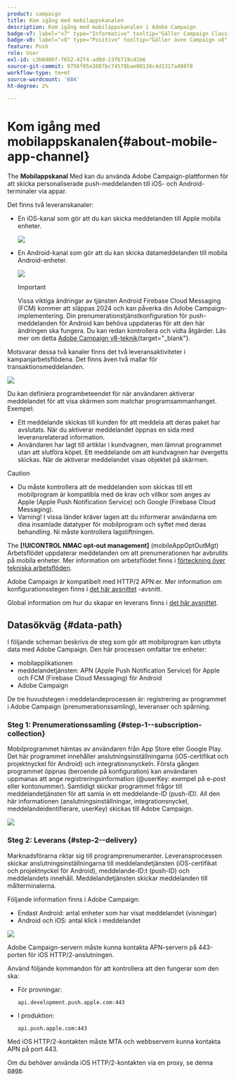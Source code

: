 ```yaml
---
product: campaign
title: Kom igång med mobilappskanalen
description: Kom igång med mobilappskanalen i Adobe Campaign
badge-v7: label="v7" type="Informative" tooltip="Gäller Campaign Classic v7"
badge-v8: label="v8" type="Positive" tooltip="Gäller även Campaign v8"
feature: Push
role: User
exl-id: c3b0406f-f652-42f4-ad0d-23fb719cd1b6
source-git-commit: 9756f05e3887bc74578bae00138c4d1317a480f8
workflow-type: tm+mt
source-wordcount: '684'
ht-degree: 2%

---
```


# Kom igång med mobilappskanalen{#about-mobile-app-channel}

The **Mobilappskanal** Med kan du använda Adobe Campaign-plattformen för att skicka personaliserade push-meddelanden till iOS- och Android-terminaler via appar.

Det finns två leveranskanaler:

* En iOS-kanal som gör att du kan skicka meddelanden till Apple mobila enheter.

  ![](assets/nmac_intro_2.png)

* En Android-kanal som gör att du kan skicka datameddelanden till mobila Android-enheter.

  ![](assets/nmac_intro_1.png)

  >[!IMPORTANT]
  >
  >Vissa viktiga ändringar av tjänsten Android Firebase Cloud Messaging (FCM) kommer att släppas 2024 och kan påverka din Adobe Campaign-implementering. Din prenumerationstjänstkonfiguration för push-meddelanden för Android kan behöva uppdateras för att den här ändringen ska fungera. Du kan redan kontrollera och vidta åtgärder. Läs mer om detta [Adobe Campaign v8-teknik](https://experienceleague.corp.adobe.com/docs/campaign/technotes-ac/tn-new/push-technote.html){target="_blank"}.

Motsvarar dessa två kanaler finns det två leveransaktiviteter i kampanjarbetsflödena. Det finns även två mallar för transaktionsmeddelanden.

![](assets/nmac_intro_3.png)


Du kan definiera programbeteendet för när användaren aktiverar meddelandet för att visa skärmen som matchar programsammanhanget. Exempel:

* Ett meddelande skickas till kunden för att meddela att deras paket har avslutats. När du aktiverar meddelandet öppnas en sida med leveransrelaterad information.
* Användaren har lagt till artiklar i kundvagnen, men lämnat programmet utan att slutföra köpet. Ett meddelande om att kundvagnen har övergetts skickas. När de aktiverar meddelandet visas objektet på skärmen.

>[!CAUTION]
>
>* Du måste kontrollera att de meddelanden som skickas till ett mobilprogram är kompatibla med de krav och villkor som anges av Apple (Apple Push Notification Service) och Google (Firebase Cloud Messaging).
>* Varning! I vissa länder kräver lagen att du informerar användarna om dina insamlade datatyper för mobilprogram och syftet med deras behandling. Ni måste kontrollera lagstiftningen.

The **[!UICONTROL NMAC opt-out management]** (mobileAppOptOutMgt) Arbetsflödet uppdaterar meddelanden om att prenumerationen har avbrutits på mobila enheter. Mer information om arbetsflödet finns i [förteckning över tekniska arbetsflöden](../../workflow/using/about-technical-workflows.md).

Adobe Campaign är kompatibelt med HTTP/2 APN:er. Mer information om konfigurationsstegen finns i [det här avsnittet](configuring-the-mobile-application.md) -avsnitt.

Global information om hur du skapar en leverans finns i [det här avsnittet](steps-about-delivery-creation-steps.md).

## Datasökväg {#data-path}

I följande scheman beskrivs de steg som gör att mobilprogram kan utbyta data med Adobe Campaign. Den här processen omfattar tre enheter:

* mobilapplikationen
* meddelandetjänsten: APN (Apple Push Notification Service) för Apple och FCM (Firebase Cloud Messaging) för Android
* Adobe Campaign

De tre huvudstegen i meddelandeprocessen är: registrering av programmet i Adobe Campaign (prenumerationssamling), leveranser och spårning.

### Steg 1: Prenumerationssamling {#step-1--subscription-collection}

Mobilprogrammet hämtas av användaren från App Store eller Google Play. Det här programmet innehåller anslutningsinställningarna (iOS-certifikat och projektnyckel för Android) och integrationsnyckeln. Första gången programmet öppnas (beroende på konfiguration) kan användaren uppmanas att ange registreringsinformation (@userKey: exempel på e-post eller kontonummer). Samtidigt skickar programmet frågor till meddelandetjänsten för att samla in ett meddelande-ID (push-ID). All den här informationen (anslutningsinställningar, integrationsnyckel, meddelandeidentifierare, userKey) skickas till Adobe Campaign.

![](assets/nmac_register_view.png)

### Steg 2: Leverans {#step-2--delivery}

Marknadsförarna riktar sig till programprenumeranter. Leveransprocessen skickar anslutningsinställningarna till meddelandetjänsten (iOS-certifikat och projektnyckel för Android), meddelande-ID:t (push-ID) och meddelandets innehåll. Meddelandetjänsten skickar meddelanden till målterminalerna.

Följande information finns i Adobe Campaign:

* Endast Android: antal enheter som har visat meddelandet (visningar)
* Android och iOS: antal klick i meddelandet

![](assets/nmac_delivery_view.png)

Adobe Campaign-servern måste kunna kontakta APN-servern på 443-porten för iOS HTTP/2-anslutningen.

Använd följande kommandon för att kontrollera att den fungerar som den ska:

* För provningar:

  ```
  api.development.push.apple.com:443
  ```

* I produktion:

  ```
  api.push.apple.com:443
  ```

Med iOS HTTP/2-kontakten måste MTA och webbservern kunna kontakta APN på port 443.

Om du behöver använda iOS HTTP/2-kontakten via en proxy, se denna [page](../../installation/using/file-res-management.md#proxy-connection-configuration).
